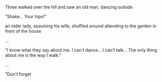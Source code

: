 Three walked over the hill and saw an old man, dancing outside

"Shake... Your hips!"

an older lady, assuming his wife, shuffled around attending to the garden in front of the house






...


"I know what they say about me. I can't dance... I can't talk... The only thing about me is the way I walk."

...

"Don't forget